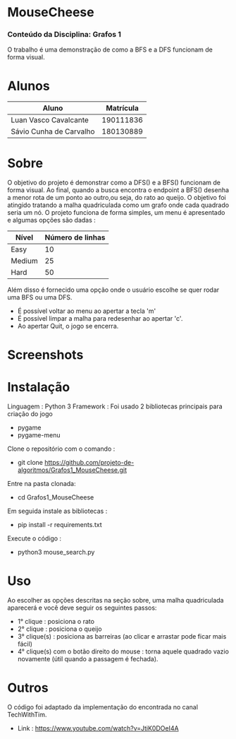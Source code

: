# MouseCheese

### Conteúdo da Disciplina: Grafos 1

O trabalho é uma demonstração de como a BFS e a DFS funcionam de forma visual. 

# Alunos

Aluno   | Matrícula
--------- | ------
Luan Vasco Cavalcante | 190111836
Sávio Cunha de Carvalho | 180130889

# Sobre
 O objetivo do projeto é demonstrar como a DFS() e a BFS() funcionam de forma visual.
 Ao final, quando a busca encontra o endpoint a BFS() desenha a menor rota de um ponto ao outro,ou seja, do rato ao queijo.
 O objetivo foi atingido tratando a malha quadriculada como um grafo onde cada quadrado seria um nó.
 O projeto funciona de forma simples, um menu é apresentado e algumas opções são dadas : 

Nível   | Número de linhas
--------- | ------
Easy | 10
Medium | 25
Hard | 50

Além disso é fornecido uma opção onde o usuário escolhe se quer rodar uma BFS ou uma DFS. 
 - É possível voltar ao menu ao apertar a tecla 'm'
 - É possível limpar a malha para redesenhar ao apertar 'c'.
 - Ao apertar Quit, o jogo se encerra.

# Screenshots

# Instalação
Linguagem : Python 3
Framework : Foi usado 2 bibliotecas principais para criação do jogo
  - pygame
  - pygame-menu
  
Clone o repositório com o comando :
- git clone https://github.com/projeto-de-algoritmos/Grafos1_MouseCheese.git

Entre na pasta clonada:
- cd Grafos1_MouseCheese

Em seguida instale as bibliotecas :
- pip install -r requirements.txt

Execute o código :
- python3 mouse_search.py

# Uso 
Ao escolher as opções descritas na seção sobre, uma malha quadriculada aparecerá e você deve seguir os seguintes passos:
 - 1° clique : posiciona o rato
 - 2° clique : posiciona o queijo
 - 3° clique(s) : posiciona as barreiras (ao clicar e arrastar pode ficar mais fácil)
 - 4° clique(s) com o botão direito do mouse : torna aquele quadrado vazio novamente (útil quando a passagem é fechada).

# Outros 
O código foi adaptado da implementação do encontrada no canal TechWithTim.
- Link : https://www.youtube.com/watch?v=JtiK0DOeI4A
